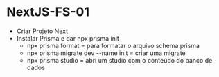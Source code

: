 # NextJS-FS-01
 
- Criar Projeto Next
- Instalar Prisma e dar npx prisma init
  - npx prisma format = para formatar o arquivo schema.prisma
  - npx prisma migrate dev --name init = criar uma migrate
  - npx prisma studio = abri um studio com o conteúdo do banco de dados